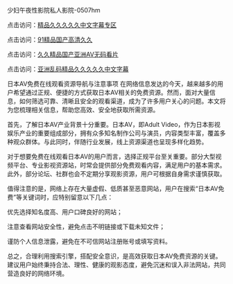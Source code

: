 少妇午夜性影院私人影院-0507hm


点击访问：<a href="https://bered.pages.dev/">精品久久久久久中文字幕专区</a>

点击访问：<a href="https://rtj-3zo.pages.dev/">91精品国产高清久久</a>

点击访问：<a href="https://vassv.pages.dev/">久久精品国产亚洲AV无码看片</a>

点击访问：<a href="https://gsd-agv.pages.dev/">亚洲乱码精品久久久久久中文字幕</a>


日本AV免费在线观看资源导航与注意事项
在网络信息发达的今天，越来越多的用户希望通过正规、便捷的方式获取日本AV相关的免费资源。然而，面对大量信息，如何筛选可靠、清晰且安全的观看渠道，成为了许多用户关心的问题。本文将为您梳理相关信息，帮助您高效、安全地获取所需资源。

首先，了解日本AV产业背景十分重要。日本AV，即Adult Video，作为日本影视娱乐产业的重要组成部分，拥有众多知名制作公司与演员，内容类型丰富，覆盖多种观众群体。与此同时，伴随行业发展，线上资源渠道也呈现多样化趋势。

对于想要免费在线观看日本AV的用户而言，选择正规平台至关重要。部分大型视频平台、专业影视资源站，时常会提供部分免费观看内容，满足用户的基本需求。此外，部分论坛、社群也会不定期分享观影资源，用户可根据自身需求谨慎获取。

值得注意的是，网络上存在大量虚假、低质甚至恶意网站，用户在搜索“日本AV免费”等关键词时，应特别留意以下几点：

优先选择知名度高、用户口碑良好的网站；

注意查看网站安全性，避免点击不明链接或下载未知文件；

谨防个人信息泄露，避免在不可信网站注册账号或填写资料。

总之，合理利用搜索引擎，搭配安全意识，是高效获取日本AV免费资源的关键。建议用户始终秉持合法、理性、健康的观影态度，避免沉迷和误入非法网站，共同营造良好的网络环境。





<span style="display:none;">[Canonical link]( ）</span>

